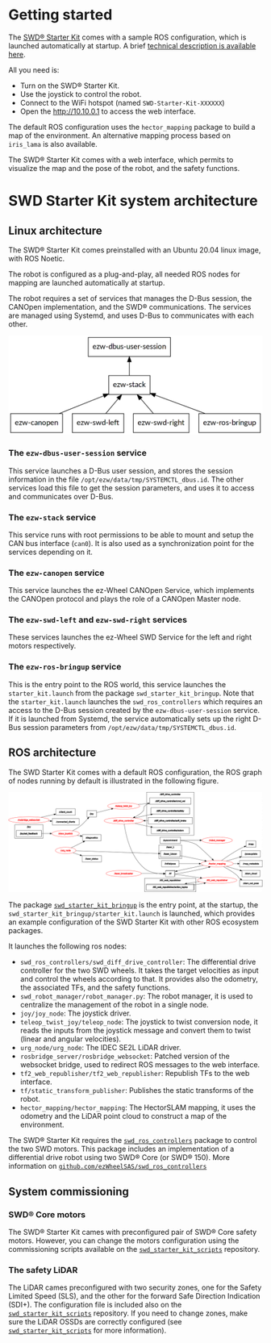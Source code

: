 # Getting started

The [SWD® Starter Kit](https://www.ez-wheel.com/en/development-kit-for-agv-and-amr) comes with a sample ROS configuration, which is launched
automatically at startup. A brief [technical description is available here](https://www.ez-wheel.com/storage/upload/pdf/leaflet-starter-kit-swd-20092021-0.pdf).

All you need is:

-   Turn on the SWD® Starter Kit.
-   Use the joystick to control the robot.
-   Connect to the WiFi hotspot (named `SWD-Starter-Kit-XXXXXX`)
-   Open the <http://10.10.0.1> to access the web interface.

The default ROS configuration uses the `hector_mapping` package to build a map of
the environment. An alternative mapping process based on `iris_lama` is also available.

The SWD® Starter Kit comes with a web interface, which permits to visualize the
map and the pose of the robot, and the safety functions.

# SWD Starter Kit system architecture

## Linux architecture

The SWD® Starter Kit comes preinstalled with an Ubuntu 20.04 linux image, with
ROS Noetic.

The robot is configured as a plug-and-play, all needed ROS nodes for mapping are
launched automatically at startup.

The robot requires a set of services that manages the D-Bus session, the CANOpen
implementation, and the SWD® communications. The services are managed using
Systemd, and uses D-Bus to communicates with each other.

![SWD® Linux services](figs/linux-services.png "SWD® Linux services")

### The `ezw-dbus-user-session` service

This service launches a D-Bus user session, and stores the session information
in the file `/opt/ezw/data/tmp/SYSTEMCTL_dbus.id`. The other services load this
file to get the session parameters, and uses it to access and communicates over
D-Bus.

### The `ezw-stack` service

This service runs with root permissions to be able to mount and setup the
CAN bus interface (`can0`). It is also used as a synchronization point for the
services depending on it.

### The `ezw-canopen` service

This service launches the ez-Wheel CANOpen Service, which implements the CANOpen
protocol and plays the role of a CANOpen Master node.


### The `ezw-swd-left` and `ezw-swd-right` services

These services launches the ez-Wheel SWD Service for the left and right motors
respectively.

### The `ezw-ros-bringup` service

This is the entry point to the ROS world, this service launches the
`starter_kit.launch` from the package `swd_starter_kit_bringup`. Note that the
`starter_kit.launch` launches the `swd_ros_controllers` which requires an access to
the D-Bus session created by the `ezw-dbus-user-session` service. If it is
launched from Systemd, the service automatically sets up the right D-Bus session
parameters from `/opt/ezw/data/tmp/SYSTEMCTL_dbus.id`.

## ROS architecture

The SWD Starter Kit comes with a default ROS configuration, the ROS graph of
nodes running by default is illustrated in the following figure.

![SWD® Starter Kit ROS Graph](figs/starterkit-rosgraph.png "SWD® Starter Kit ROS Graph")

The package [`swd_starter_kit_bringup`](https://github.com/ezWheelSAS/swd_starter_kit_bringup) is the entry point, at the startup, the
`swd_starter_kit_bringup/starter_kit.launch` is launched, which provides an
example configuration of the SWD Starter Kit with other ROS ecosystem packages.

It launches the following ros nodes:

-   `swd_ros_controllers/swd_diff_drive_controller`: The differential drive
    controller for the two SWD wheels. It takes the target velocities as input and
    control the wheels according to that. It provides also the odometry, the
    associated TFs, and the safety functions.
-   `swd_robot_manager/robot_manager.py`: The robot manager, it is used to
    centralize the management of the robot in a single node.
-   `joy/joy_node`: The joystick driver.
-   `teleop_twist_joy/teleop_node`: The joystick to twist conversion node, it reads
    the inputs from the joystick message and convert them to twist (linear and
    angular velocities).
-   `urg_node/urg_node`: The IDEC SE2L LiDAR driver.
-   `rosbridge_server/rosbridge_websocket`: Patched version of the websocket bridge,
    used to redirect ROS messages to the web interface.
-   `tf2_web_republisher/tf2_web_republisher`: Republish TFs to the web interface.
-   `tf/static_transform_publisher`: Publishes the static transforms of the robot.
-   `hector_mapping/hector_mapping`: The HectorSLAM mapping, it uses the odometry
    and the LiDAR point cloud to construct a map of the environment.

The SWD® Starter Kit requires the [`swd_ros_controllers`](https://github.com/ezWheelSAS/swd_ros_controllers) package to control the two
SWD motors. This package includes an implementation of a differential drive
robot using two SWD® Core (or SWD® 150). More information on
[`github.com/ezWheelSAS/swd_ros_controllers`](https://github.com/ezWheelSAS/swd_ros_controllers)

## System commissioning
### SWD® Core motors
The SWD® Starter Kit cames with preconfigured pair of SWD® Core safety motors. However, you can change the motors configuration using the commissioning scripts available on the [`swd_starter_kit_scripts`](https://github.com/ezWheelSAS/swd_starter_kit_scripts) repository.

### The safety LiDAR
The LiDAR cames preconfigured with two security zones, one for the Safety Limited Speed (SLS), and the other for the forward Safe Direction Indication (SDI+). The configuration file is included also on the [`swd_starter_kit_scripts`](https://github.com/ezWheelSAS/swd_starter_kit_scripts) repository. If you need to change zones, make sure the LiDAR OSSDs are correctly configured (see [`swd_starter_kit_scripts`](https://github.com/ezWheelSAS/swd_starter_kit_scripts) for more information).
